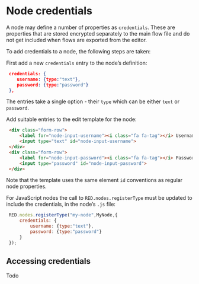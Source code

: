# Node credentials

A node may define a number of properties as `credentials`. These are properties that are stored encrypted separately to the main flow file and do not get included when flows are exported from the editor.

To add credentials to a node, the following steps are taken:

First add a new `credentials` entry to the node’s definition:

```json
 credentials: {
    username: {type:"text"},
    password: {type:"password"}
 },
```

The entries take a single option - their `type` which can be either `text` or `password`.

Add suitable entries to the edit template for the node:

```html
 <div class="form-row">
     <label for="node-input-username"><i class="fa fa-tag"></i> Username</label>
     <input type="text" id="node-input-username">
 </div>
 <div class="form-row">
     <label for="node-input-password"><i class="fa fa-tag"></i> Password</label>
     <input type="password" id="node-input-password">
 </div>
```

Note that the template uses the same element `id` conventions as regular node properties.

For JavaScript nodes the call to `RED.nodes.registerType` must be updated to include the credentials, in the node’s `.js` file:

```javascript
 RED.nodes.registerType("my-node",MyNode,{
     credentials: {
         username: {type:"text"},
         password: {type:"password"}
     }
 });
```

## Accessing credentials

Todo